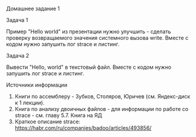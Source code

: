 Домашнее задание 1

Задача 1

Пример "Hello world" из презентации нужно улучшить - сделать проверку возвращаемого значения системного вызова write. Вместе с кодом нужно запушить лог strace и листинг.

Задача 2

Вывести "Hello, world" в текстовый файл. Вместе с кодом нужно запушить лог strace и листинг.

Источники информации

1. Книги по ассемблеру - Зубков, Столяров, Юричев (см. Яндекс-диск к 1 лекции).
2. Книга по анализу двоичных файлов - для информации по работе со strace - см. главу 5.7. Книга на ЯД
3. Краткое описание strace: https://habr.com/ru/companies/badoo/articles/493856/
